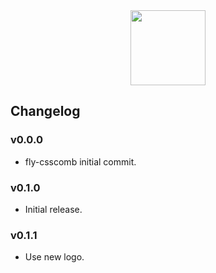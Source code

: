 <div align="center">
<a href="http://github.com/flyjs/fly">
<img width=120px src="https://cloud.githubusercontent.com/assets/8317250/8430194/35c6043a-1f6a-11e5-8cbd-af6cc86baa84.png">
</a>
</div>

## Changelog

### v0.0.0

 * fly-csscomb initial commit.

### v0.1.0

 * Initial release.

### v0.1.1

 * Use new logo.
